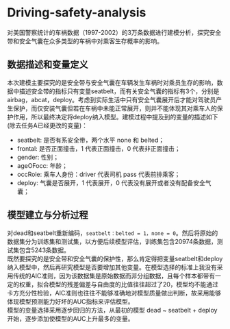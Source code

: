 # Driving-safety-analysis
对美国警察统计的车祸数据（1997-2002）的3万条数据进行建模分析，探究安全带和安全气囊在众多类型的车祸中对乘客生存概率的影响。


## 数据描述和变量定义


本次建模主要探究的是安全带与安全气囊在车辆发生车祸时对乘员生存的影响，数据中描述安全带的指标只有变量seatbelt，而有关安全气囊的指标有3个，分别是airbag，abcat，deploy。考虑到实际生活中只有安全气囊展开后才能对驾驶员产生保护，而仅安装气囊但若在车祸中未能正常展开，则并不能体现其对乘车人的保护作用，所以最终决定将deploy纳入模型。建模过程中提及到的变量的描述如下(除去任务A已经更改的变量)：
- seatbelt: 是否有系安全带，两个水平 none 和 belted；
- frontal: 是否正面撞击，1 代表正面撞击，0 代表非正面撞击；
- gender: 性别；
- ageOFocc: 年龄；
- occRole: 乘车人身份：driver 代表司机 pass 代表前排乘客；
- deploy: 气囊是否展开，1 代表展开，0 代表没有展开或者没有配备安全气囊；


## 模型建立与分析过程


对dead和seatbelt重新编码，`seatbelt：belted = 1，none = 0`。然后将原始的数据集分为训练集和测试集，以方便后续模型评估，训练集包含20974条数据，测试集包含5243条数据。<br>既然要探究的是安全带和安全气囊的保护性，那么肯定得把变量seatbelt和deploy纳入模型中，然后再研究模型是否要增加其他变量。在模型选择的标准上我没有采用传统的AIC准则，因为该数据集是原始数据而非分组数据，且每个样本都带有一定的权重，拟合模型的残差偏差与自由度的比值往往超过了20，模型均不能通过卡方充分性检验，AIC准则也往往不能够准确地对模型质量做出判断，故采用能够体现模型预测能力好坏的AUC指标来评估模型。<br>模型的变量选择采用逐步回归的方法，从最初的模型 dead ~ seatbelt + deploy开始，逐步添加使模型的AUC上升最多的变量。
